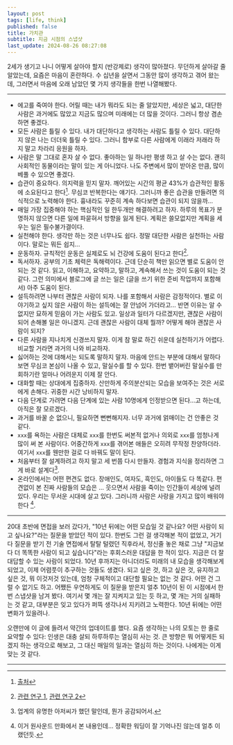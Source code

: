 ```yaml
---
layout: post
tags: [life, think]
published: false
title: 가치관
subtitle: 지금 시점의 스냅샷
last_update: 2024-08-26 08:27:08
---
```


 2세가 생기고 나니 어떻게 살아야 할지 (반강제로) 생각이 많아졌다. 무던하게 살아갈 줄 알았는데, 요즘은 마음이 혼란하다. 수 십년을 살면서 그동안 많이 생각하고 겪어 왔는데, 그러면서 마음에 오래 남았던 몇 가지 생각들을 한번 나열해봤다.

---

 * 에고를 죽여야 한다. 어릴 때는 내가 뭐라도 되는 줄 알았지만, 세상은 넓고, 대단한 사람은 과거에도 많았고 지금도 많으며 미래에는 더 많을 것이다. 그러니 항상 겸손하면 좋겠다.
 * 모든 사람은 틀릴 수 있다. 내가 대단하다고 생각하는 사람도 틀릴 수 있다. 대단하지 않은 나는 더더욱 틀릴 수 있다. 그러니 함부로 다른 사람에게 이래라 저래라 하지 말고 차라리 응원을 하자.
 * 사람은 말 그대로 혼자 살 수 없다. 좋아하는 일 하나만 평생 하고 살 수는 없다. 괜히 사회적인 동물이라는 말이 있는 게 아니었다. 나도 주변에서 많이 받아온 만큼, 많이 베풀 수 있으면 좋겠다.
 * 습관이 중요하다. 의지력을 믿지 말자. 깨어있는 시간의 평균 43%가 습관적인 활동에 소요된다고 한다[^1]. 무심코 반복한다는 얘기다. 그러니까 좋은 습관을 만들려면 의식적으로 노력해야 한다. 흉내라도 꾸준히 계속 하다보면 습관이 되지 않을까...
 * 매일 가장 집중해야 하는 핵심적인 일 한두개만 해결하려고 하자. 하루의 목표가 분명하지 않으면 다른 일에 파묻혀서 방향을 잃게 된다. 계획은 쓸모없지만 계획을 세우는 일은 필수불가결이다.
 * 실천해야 한다. 생각만 하는 것은 너무나도 쉽다. 정말 대단한 사람은 실천하는 사람이다. 말로는 뭐든 쉽지...
 * 운동하자. 규칙적인 운동은 실제로도 뇌 건강에 도움이 된다고 한다[^2].
 * 독서하자. 공부의 기초 체력은 독해력이다. 근데 단순히 책만 읽으면 별로 도움이 안되는 것 같다. 읽고, 이해하고, 요약하고, 말하고, 계속해서 쓰는 것이 도움이 되는 것 같다. 그런 의미에서 블로그에 글 쓰는 일은 (글을 쓰기 위한 준비 작업까지 포함해서) 아주 도움이 된다.
 * 설득하려면 나부터 괜찮은 사람이 되자. 나를 포함해서 사람은 감정적이다. 별로 이야기하고 싶지 않은 사람이 하는 설득에는 잘 안넘어 가더라고... 반면 이유는 알 수 없지만 묘하게 믿음이 가는 사람도 있고. 일상과 일터가 다르겠지만, 괜찮은 사람이 되어 손해볼 일은 아니겠지. 근데 괜찮은 사람이 대체 뭘까? 어떻게 해야 괜찮은 사람이 되지?
 * 다른 사람을 지나치게 신경쓰지 말자. 이게 참 말로 하긴 쉬운데 실천하기가 어렵다. 비교할 거라면 과거의 나와 비교하자.
 * 싫어하는 것에 대해서는 되도록 말하지 말자. 마음에 안드는 부분에 대해서 말하다 보면 무심코 본심이 나올 수 있고, 말실수를 할 수 있다. 한번 뱉어버린 말실수를 만회하기란 얼마나 어려운지 이제 잘 안다.
 * 대화할 때는 상대에게 집중하자. 산만하게 주의분산되는 모습을 보여주는 것은 서로에게 손해다. 귀중한 시간 낭비하지 말자.
 * 다음 단계로 가려면 다음 단계에 있는 사람 10명에게 인정받으면 된다...고 하는데, 아직은 잘 모르겠다.
 * 과거를 바꿀 순 없으니, 필요하면 뻔뻔해지자. 너무 과거에 얽매이는 건 안좋은 것 같다.
 * `xxx`를 욕하는 사람은 대체로 `xxx`를 한번도 써본적 없거나 의외로 `xxx`를 엄청나게 많이 써 본 사람이다. 어중간하게 `xxx`를 겪어본 애들은 오히려 무작정 찬양하더라. 여기서 `xxx`를 웬만한 걸로 다 바꿔도 말이 된다.
 * 처음부터 잘 설계하려고 하지 말고 세 번쯤 다시 만들자. 경험과 지식을 정리하면 그게 바로 설계다[^3].
 * 온라인에서는 어떤 편견도 없다. 장애인도, 여자도, 흑인도, 아이들도 다 똑같다. 편견없이 본 진짜 사람들의 모습은 ... 웃으면서 사람을 죽이는 인간들이 세상에 널려있다. 우리는 무서운 시대에 살고 있다. 그러니까 사람은 사랑을 가지고 많이 배워야 한다 [^4].

---

 20대 초반에 면접을 보러 갔다가, "10년 뒤에는 어떤 모습일 것 같나요? 어떤 사람이 되고 싶나요?"라는 질문을 받았던 적이 있다. 한번도 그런 걸 생각해본 적이 없었고, 거기다 질문을 받기 전 기술 면접에서 탈탈 털렸던 직후라서, 정신줄 놓은 채로 그냥 "지금보다 더 똑똑한 사람이 되고 싶습니다"라는 후회스러운 대답을 한 적이 있다. 지금은 더 잘 대답할 수 있는 사람이 되었다. 10년 후까지는 아니더라도 미래의 내 모습을 생각해보게 되었고, 이제 어렴풋이 추구하는 것들도 생겼다. 되고 싶은 것, 하고 싶은 것, 유지하고 싶은 것, 뭐 이것저것 있는데, 엄청 구체적이고 대단할 필요는 없는 것 같다. 어떤 건 그럴 수 없기도 하고. 어쨌든 우연하게도 이 질문을 받은지 얼추 10년이 된 이 시점에서 한번 스냅샷을 남겨 봤다. 여기서 몇 개는 잘 지켜지고 있는 듯 하고, 몇 개는 거의 실패하는 것 같고, 대부분은 잊고 있다가 퍼뜩 생각나서 지키려고 노력한다. 10년 뒤에는 어떤 변화가 있을려나.

 오랜만에 이 글에 들려서 약간의 업데이트를 했다. 요즘 생각하는 나의 모토는 한 줄로 요약할 수 있다: 인생은 대충 살되 하루하루는 열심히 사는 것. 큰 방향은 뭐 어떻게든 되겠지 하는 생각으로 해보고, 그 대신 매일의 일과는 열심히 하는 것이다. 나에게는 이게 맞는 것 같다.

---

[^1]:
    [출처](https://en.wikipedia.org/wiki/Wendy_Wood_(psychologist)#Habits)

[^2]: [관련 연구
    1](https://www.health.harvard.edu/blog/regular-exercise-changes-brain-improve-memory-thinking-skills-201404097110),
    [관련 연구 2](https://www.ncbi.nlm.nih.gov/pmc/articles/PMC3768113/)

[^3]: 업계의 유명한 아저씨가 했던 말인데, 뭔가 공감되어서.

[^4]: 이거 원사운드 만화에서 본 내용인데... 정확한 워딩이 잘 기억나진 않는데
    얼추 이랬던듯.
